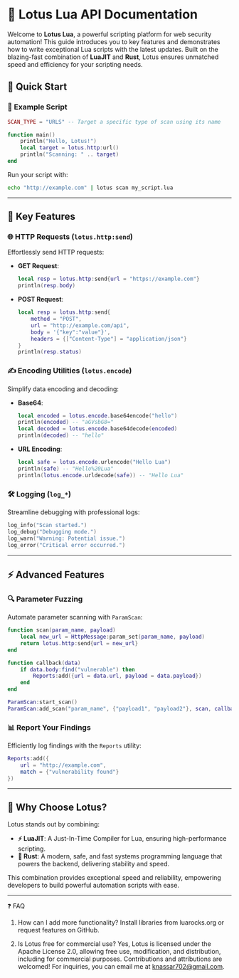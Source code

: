 # 🌟 Lotus Lua API Documentation

Welcome to **Lotus Lua**, a powerful scripting platform for web security automation! This guide introduces you to key features and demonstrates how to write exceptional Lua scripts with the latest updates. Built on the blazing-fast combination of **LuaJIT** and **Rust**, Lotus ensures unmatched speed and efficiency for your scripting needs.

## 🚀 Quick Start

### 📝 Example Script

```lua
SCAN_TYPE = "URLS" -- Target a specific type of scan using its name

function main()
    println("Hello, Lotus!")
    local target = lotus.http:url()
    println("Scanning: " .. target)
end
```

Run your script with:

```bash
echo "http://example.com" | lotus scan my_script.lua
```

---

## 🔑 Key Features

### 🌐 HTTP Requests (`lotus.http:send`)

Effortlessly send HTTP requests:

- **GET Request**:
  ```lua
  local resp = lotus.http:send{url = "https://example.com"}
  println(resp.body)
  ```
- **POST Request**:
  ```lua
  local resp = lotus.http:send{
      method = "POST",
      url = "http://example.com/api",
      body = '{"key":"value"}',
      headers = {["Content-Type"] = "application/json"}
  }
  println(resp.status)
  ```

### ✍️ Encoding Utilities (`lotus.encode`)

Simplify data encoding and decoding:

- **Base64**:
  ```lua
  local encoded = lotus.encode.base64encode("hello")
  println(encoded) -- "aGVsbG8="
  local decoded = lotus.encode.base64decode(encoded)
  println(decoded) -- "hello"
  ```
- **URL Encoding**:
  ```lua
  local safe = lotus.encode.urlencode("Hello Lua")
  println(safe) -- "Hello%20Lua"
  println(lotus.encode.urldecode(safe)) -- "Hello Lua"
  ```

### 🛠️ Logging (`log_*`)

Streamline debugging with professional logs:

```lua
log_info("Scan started.")
log_debug("Debugging mode.")
log_warn("Warning: Potential issue.")
log_error("Critical error occurred.")
```

---

## ⚡ Advanced Features

### 🔍 Parameter Fuzzing

Automate parameter scanning with `ParamScan`:

```lua
function scan(param_name, payload)
    local new_url = HttpMessage:param_set(param_name, payload)
    return lotus.http:send{url = new_url}
end

function callback(data)
    if data.body:find("vulnerable") then
        Reports:add({url = data.url, payload = data.payload})
    end
end

ParamScan:start_scan()
ParamScan:add_scan("param_name", {"payload1", "payload2"}, scan, callback, 5)
```

### 📊 Report Your Findings

Efficiently log findings with the `Reports` utility:

```lua
Reports:add({
    url = "http://example.com",
    match = {"vulnerability found"}
})
```

---

## 🌟 Why Choose Lotus?

Lotus stands out by combining:

- **⚡ LuaJIT**: A Just-In-Time Compiler for Lua, ensuring high-performance scripting.
- **🦀 Rust**: A modern, safe, and fast systems programming language that powers the backend, delivering stability and speed.

This combination provides exceptional speed and reliability, empowering developers to build powerful automation scripts with ease.

---

❓ FAQ

1. How can I add more functionality?
Install libraries from luarocks.org or request features on GitHub.

2. Is Lotus free for commercial use?
Yes, Lotus is licensed under the Apache License 2.0, allowing free use, modification, and distribution, including for commercial purposes. Contributions and attributions are welcomed! For inquiries, you can email me at knassar702@gmail.com.
